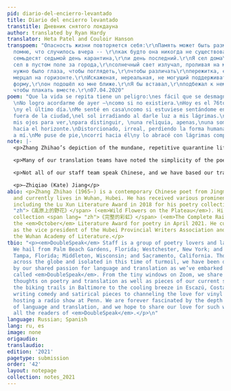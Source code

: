 ```yaml
---
pid: diario-del-encierro-levantado
title: Diario del encierro levantado
transtitle: Дневник снятого локдауна
author: translated by Ryan Hardy
translator: Heta Patel and Couloir Hanson
transpoem: "Опасность жизни повторяется себя:\r\nПамять может быть размагнита.\r\nНе
  помню, что случилось вчера -- \r\nкак будто она никогда не существовала.\r\nСегодня
  семьдесят седьмой день карантина,\r\nи день последний.\r\nЯ сел дома\r\nкак будто
  сел в пустом поле за города,\r\nсолнечный свет излучал, проливая на мои слезы.\r\nМне
  нужно было глаза, чтобы поглядеть,\r\nчтобы различать\r\nпережитка, едва,\r\nтень
  мерцал на горизонте.\r\nИскаженая, нереальная, не могущий поддерживать\r\nчеловеческую
  форму,\r\nон подошёл ко мне ближе.\r\nЯ бы вставал,\r\nподбежал к нему\r\nпод руку,
  чтобы плакать вместе.\r\n07.04.2020"
poem: "Que la vida se repita tiene un peligro:\nes fácil que se desmagnetice la memoria.
  \nNo logro acordarme de ayer —\ncomo si no existiera.\nHoy es el 76to día de cuarentena
  \ny el último día.\nMe senté en casa\ncomo si estuviese sentándome en un prado vacío
  fuera de la ciudad,\nel sol irradiando al darle luz a mis lágrimas.\nTuve que entrecerrar
  mis ojos para ver,\npara distinguir, \nuna reliquia, apenas,\nuna sombra parpadeó
  hacia el horizonte.\nDistorcionado, irreal, perdiendo la forma humana,\nse acercó
  a mí.\nMe puse de pie,\ncorrí hacia él\ny lo abracé con lágrimas compartidas.\n7/4/2020"
note: |-
  <p>Zhang Zhihao’s depiction of the mundane, repetitive quarantine life has resonated with all of us. The poem <span lang= "zh">《开封日记》</span> speaks of a collectively shared experience in the times of isolation and imparts hope in the age of turmoil. When translating the poem, we have noted the matter-of-factness and repetitions in Zhang’s original poem and have tried to preserve these qualities when translating the poem into different languages. For instance, our Italian translation uses repeated <em>erò</em> ending of the future tense verbs as well as the echoed <em>i</em> in <em>piedi</em>, <em>lui</em> in the last few lines to evoke the sense of time blending together when the surroundings don’t change much. Similarly, our Portuguese translation describes the slow passing of time in quarantine by adding extra syllables such as <em>eu</em> and unnecessary prepositions to slow down the pace of the translation.</p>

  <p>Many of our translation teams have noted the simplicity of the poem that is easy to replicate in other languages, though there have been a few difficult words that require imagery to hone in on the word choice. “<span lang= "zh">空地</span>” in line 8, for example, whose literal translation is “empty/open ground/field,” is translated as “open field” in English and <em>prado</em> in Spanish, both evoking the imagery of a park with meadows, a beautiful image in the dark time of the pandemic. In line 12, “<span lang= "zh">未亡人</span>” is translated as “a survived man” in English and <em>un sopravvissuto</em> in Italian, while referring to those who have fought hard in the pandemic and made it through. The past participles of “survive” and <em>sopravvivere</em> used here set a tone of finality to an action that seems long and enduring.</p>

  <p>Not all of our staff team speak Chinese, and we have based our translations in other languages on the English version produced by our Mandarin-speaking staff members. Nevertheless, we all agree that the global nature of the pandemic allows the piece to resonate across many languages. This year, we also include a translation into Old English, a seemingly dead language yet one that still fits well in the contemporary context. <em>Beowulf</em> and many other Old English poems often focus on loss and grief and our powerlessness in the face of death, no matter our strength or heroic ability. What we have collectively lived through in the past year and a half indeed revolves around such themes. However, in such times of grief and darkness, we still see lights of hope and hold on to them. Whether it is the imagination of sitting on open fields outside of the city, or running over to embrace the survived man, we find strength through this collectively shared experience. As in the last line of our German translation, “Und umarme ihn mit gemeinsamen Tränen,” the addition of <em>gemeinsamen</em> (“common” in English) captures such collective experience with a Romantic sense of humanity. We continue to support each other with caring and hope while fighting through the path of danger and turmoil.</p>

  <p>—Zhiqiao (Kate) Jiang</p>
abio: <p>Zhang Zhihao (1965–) is a contemporary Chinese poet from Jingmen, Hubei,
  and currently lives in Wuhan, Hubei. He has received various prominent poetry awards,
  including the Lu Xun Literature Award in 2018 for his poetry collection <span lang=
  "zh">《高原上的野花》</span> (<em>Wild Flowers on the Plateau</em>). His most recent poetry
  collection <span lang= "zh">《完整的彩虹》</span> (<em>The Complete Rainbow</em>) has received
  the <em>October</em> Literature Award for poetry in April 2021. He currently serves
  as the vice president of the Hubei Provincial Writers Association and the dean of
  the Wuhan Academy of Literature.</p>
tbio: "<p><em>DoubleSpeak</em> Staff is a group of poetry lovers and language aficionados.
  We hail from Palm Beach Gardens, Florida; Westchester, New York; and Hangzhou, China;
  Tampa, Florida; Middleton, Wisconsin; and Sacramento, California. Though scattered
  across the globe and isolated in this time of turmoil, we have been drawn together
  by our shared passion for language and translation as we’ve embarked on this adventure
  called <em>DoubleSpeak</em>. From the tiny windows on Zoom, we share with each other
  thoughts on poetry and translation as well as pieces of our current states: from
  the biking trails in Baltimore to the cooling breeze in Escazú, Costa Rica; from
  writing comedy and satirical pieces to channeling the love for vinyl records into
  hosting a radio show at Penn. We are forever fascinated by the depth and breadth
  of language and translation, and we hope to share our love for such wonders with
  all the readers of <em>DoubleSpeak</em>.</p>\n"
language: Russian; Spanish
lang: ru, es
image: none
origaudio:
translaudio:
edition: '2021'
pagetype: submission
order: '42'
layout: notepage
collection: notes_2021
---
```

